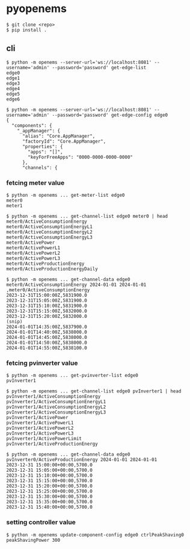 # pyopenems

    $ git clone <repo>
    $ pip install .

## cli

    $ python -m openems --server-url='ws://localhost:8081' --username='admin' --password='password' get-edge-list
    edge0
    edge1
    edge3
    edge4
    edge5
    edge6

    $ python -m openems --server-url='ws://localhost:8081' --username='admin' --password='password' get-edge-config edge0
    {
      "components": {
        "_appManager": {
          "alias": "Core.AppManager",
          "factoryId": "Core.AppManager",
          "properties": {
            "apps": "[]",
            "keyForFreeApps": "0000-0000-0000-0000"
          },
          "channels": {

### fetcing meter value

    $ python -m openems ... get-meter-list edge0
    meter0
    meter1

    $ python -m openems ... get-channel-list edge0 meter0 | head
    meter0/ActiveConsumptionEnergy
    meter0/ActiveConsumptionEnergyL1
    meter0/ActiveConsumptionEnergyL2
    meter0/ActiveConsumptionEnergyL3
    meter0/ActivePower
    meter0/ActivePowerL1
    meter0/ActivePowerL2
    meter0/ActivePowerL3
    meter0/ActiveProductionEnergy
    meter0/ActiveProductionEnergyDaily

    $ python -m openems ... get-channel-data edge0 meter0/ActiveConsumptionEnergy 2024-01-01 2024-01-01
    ,meter0/ActiveConsumptionEnergy
    2023-12-31T15:00:00Z,5831900.0
    2023-12-31T15:05:00Z,5831900.0
    2023-12-31T15:10:00Z,5831900.0
    2023-12-31T15:15:00Z,5832000.0
    2023-12-31T15:20:00Z,5832000.0
    (snip)
    2024-01-01T14:35:00Z,5837900.0
    2024-01-01T14:40:00Z,5838000.0
    2024-01-01T14:45:00Z,5838000.0
    2024-01-01T14:50:00Z,5838000.0
    2024-01-01T14:55:00Z,5838100.0

### fetcing pvinverter value

    $ python -m openems ... get-pvinverter-list edge0
    pvInverter1

    $ python -m openems ... get-channel-list edge0 pvInverter1 | head
    pvInverter1/ActiveConsumptionEnergy
    pvInverter1/ActiveConsumptionEnergyL1
    pvInverter1/ActiveConsumptionEnergyL2
    pvInverter1/ActiveConsumptionEnergyL3
    pvInverter1/ActivePower
    pvInverter1/ActivePowerL1
    pvInverter1/ActivePowerL2
    pvInverter1/ActivePowerL3
    pvInverter1/ActivePowerLimit
    pvInverter1/ActiveProductionEnergy

    $ python -m openems ... get-channel-data edge0 pvInverter0/ActiveProductionEnergy 2024-01-01 2024-01-01
    2023-12-31 15:00:00+00:00,5700.0
    2023-12-31 15:05:00+00:00,5700.0
    2023-12-31 15:10:00+00:00,5700.0
    2023-12-31 15:15:00+00:00,5700.0
    2023-12-31 15:20:00+00:00,5700.0
    2023-12-31 15:25:00+00:00,5700.0
    2023-12-31 15:30:00+00:00,5700.0
    2023-12-31 15:35:00+00:00,5700.0
    2023-12-31 15:40:00+00:00,5700.0


### setting controller value

    $ python -m openems update-component-config edge0 ctrlPeakShaving0 peakShavingPower 300
